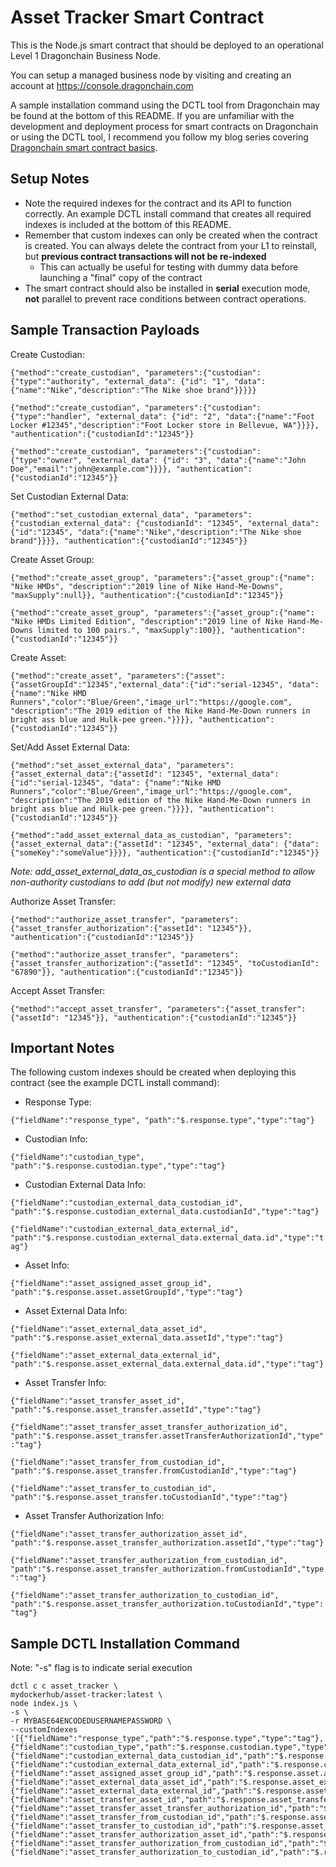 # Asset Tracker Smart Contract

This is the Node.js smart contract that should be deployed to an operational Level 1 Dragonchain Business Node. 

You can setup a managed business node by visiting and creating an account at https://console.dragonchain.com

A sample installation command using the DCTL tool from Dragonchain may be found at the bottom of this README. If you are unfamiliar with the development and deployment process for smart contracts on Dragonchain or using the DCTL tool, I recommend you follow my blog series covering [Dragonchain smart contract basics](https://herebedrgns.com/project-baby-devs-first-dragonchain-smart-contract/).

## Setup Notes

- Note the required indexes for the contract and its API to function correctly. An example DCTL install command that creates all required indexes is included at the bottom of this README.
- Remember that custom indexes can only be created when the contract is created. You can always delete the contract from your L1 to reinstall, but **previous contract transactions will not be re-indexed** 
    - This can actually be useful for testing with dummy data before launching a "final" copy of the contract
- The smart contract should also be installed in **serial** execution mode, **not** parallel to prevent race conditions between contract operations.


## Sample Transaction Payloads

Create Custodian:

```{"method":"create_custodian", "parameters":{"custodian":{"type":"authority", "external_data": {"id": "1", "data":{"name":"Nike","description":"The Nike shoe brand"}}}}}```

```{"method":"create_custodian", "parameters":{"custodian":{"type":"handler", "external_data": {"id": "2", "data":{"name":"Foot Locker #12345","description":"Foot Locker store in Bellevue, WA"}}}}, "authentication":{"custodianId":"12345"}}```

```{"method":"create_custodian", "parameters":{"custodian":{"type":"owner", "external_data": {"id": "3", "data":{"name":"John Doe","email":"john@example.com"}}}}, "authentication":{"custodianId":"12345"}}```

Set Custodian External Data:

```{"method":"set_custodian_external_data", "parameters":{"custodian_external_data": {"custodianId": "12345", "external_data": {"id":"12345", "data":{"name":"Nike","description":"The Nike shoe brand"}}}}, "authentication":{"custodianId":"12345"}}```

Create Asset Group:

```{"method":"create_asset_group", "parameters":{"asset_group":{"name": "Nike HMDs", "description":"2019 line of Nike Hand-Me-Downs", "maxSupply":null}}, "authentication":{"custodianId":"12345"}}```

```{"method":"create_asset_group", "parameters":{"asset_group":{"name": "Nike HMDs Limited Edition", "description":"2019 line of Nike Hand-Me-Downs limited to 100 pairs.", "maxSupply":100}}, "authentication":{"custodianId":"12345"}}```

Create Asset:

```{"method":"create_asset", "parameters":{"asset":{"assetGroupId":"12345","external_data":{"id":"serial-12345", "data": {"name":"Nike HMD Runners","color":"Blue/Green","image_url":"https://google.com", "description":"The 2019 edition of the Nike Hand-Me-Down runners in bright ass blue and Hulk-pee green."}}}}, "authentication":{"custodianId":"12345"}}```

Set/Add Asset External Data:

```{"method":"set_asset_external_data", "parameters":{"asset_external_data":{"assetId": "12345", "external_data": {"id":"serial-12345", "data": {"name":"Nike HMD Runners","color":"Blue/Green","image_url":"https://google.com", "description":"The 2019 edition of the Nike Hand-Me-Down runners in bright ass blue and Hulk-pee green."}}}}, "authentication":{"custodianId":"12345"}}```

```{"method":"add_asset_external_data_as_custodian", "parameters":{"asset_external_data":{"assetId": "12345", "external_data": {"data": {"someKey":"someValue"}}}}, "authentication":{"custodianId":"12345"}}```

*Note: add_asset_external_data_as_custodian is a special method to allow non-authority custodians to add (but not modify) new external data*

Authorize Asset Transfer:

```{"method":"authorize_asset_transfer", "parameters":{"asset_transfer_authorization":{"assetId": "12345"}}, "authentication":{"custodianId":"12345"}}```

```{"method":"authorize_asset_transfer", "parameters":{"asset_transfer_authorization":{"assetId": "12345", "toCustodianId": "67890"}}, "authentication":{"custodianId":"12345"}}```

Accept Asset Transfer:

```{"method":"accept_asset_transfer", "parameters":{"asset_transfer":{"assetId": "12345"}}, "authentication":{"custodianId":"12345"}}```



## Important Notes

The following custom indexes should be created when deploying this contract (see the example DCTL install command):

- Response Type:

```{"fieldName":"response_type", "path":"$.response.type","type":"tag"}```

- Custodian Info: 

```{"fieldName":"custodian_type", "path":"$.response.custodian.type","type":"tag"}```

- Custodian External Data Info:

```{"fieldName":"custodian_external_data_custodian_id", "path":"$.response.custodian_external_data.custodianId","type":"tag"}```

```{"fieldName":"custodian_external_data_external_id", "path":"$.response.custodian_external_data.external_data.id","type":"tag"}```

- Asset Info:

```{"fieldName":"asset_assigned_asset_group_id", "path":"$.response.asset.assetGroupId","type":"tag"}```

- Asset External Data Info:

```{"fieldName":"asset_external_data_asset_id", "path":"$.response.asset_external_data.assetId","type":"tag"}```

```{"fieldName":"asset_external_data_external_id", "path":"$.response.asset_external_data.external_data.id","type":"tag"}```

- Asset Transfer Info:

```{"fieldName":"asset_transfer_asset_id", "path":"$.response.asset_transfer.assetId","type":"tag"}```

```{"fieldName":"asset_transfer_asset_transfer_authorization_id", "path":"$.response.asset_transfer.assetTransferAuthorizationId","type":"tag"}```

```{"fieldName":"asset_transfer_from_custodian_id", "path":"$.response.asset_transfer.fromCustodianId","type":"tag"}```

```{"fieldName":"asset_transfer_to_custodian_id", "path":"$.response.asset_transfer.toCustodianId","type":"tag"}```

- Asset Transfer Authorization Info:

```{"fieldName":"asset_transfer_authorization_asset_id", "path":"$.response.asset_transfer_authorization.assetId","type":"tag"}```

```{"fieldName":"asset_transfer_authorization_from_custodian_id", "path":"$.response.asset_transfer_authorization.fromCustodianId","type":"tag"}```

```{"fieldName":"asset_transfer_authorization_to_custodian_id", "path":"$.response.asset_transfer_authorization.toCustodianId","type":"tag"}```


## Sample DCTL Installation Command

Note: "-s" flag is to indicate serial execution

```
dctl c c asset_tracker \
mydockerhub/asset-tracker:latest \
node index.js \
-s \
-r MYBASE64ENCODEDUSERNAMEPASSWORD \
--customIndexes '[{"fieldName":"response_type","path":"$.response.type","type":"tag"},{"fieldName":"custodian_type","path":"$.response.custodian.type","type":"tag"},{"fieldName":"custodian_external_data_custodian_id","path":"$.response.custodian_external_data.custodianId","type":"tag"},{"fieldName":"custodian_external_data_external_id","path":"$.response.custodian_external_data.external_data.id","type":"tag"},{"fieldName":"asset_assigned_asset_group_id","path":"$.response.asset.assetGroupId","type":"tag"},{"fieldName":"asset_external_data_asset_id","path":"$.response.asset_external_data.assetId","type":"tag"},{"fieldName":"asset_external_data_external_id","path":"$.response.asset_external_data.external_data.id","type":"tag"},{"fieldName":"asset_transfer_asset_id","path":"$.response.asset_transfer.assetId","type":"tag"},{"fieldName":"asset_transfer_asset_transfer_authorization_id","path":"$.response.asset_transfer.assetTransferAuthorizationId","type":"tag"},{"fieldName":"asset_transfer_from_custodian_id","path":"$.response.asset_transfer.fromCustodianId","type":"tag"},{"fieldName":"asset_transfer_to_custodian_id","path":"$.response.asset_transfer.toCustodianId","type":"tag"},{"fieldName":"asset_transfer_authorization_asset_id","path":"$.response.asset_transfer_authorization.assetId","type":"tag"},{"fieldName":"asset_transfer_authorization_from_custodian_id","path":"$.response.asset_transfer_authorization.fromCustodianId","type":"tag"},{"fieldName":"asset_transfer_authorization_to_custodian_id","path":"$.response.asset_transfer_authorization.toCustodianId","type":"tag"}]'
```